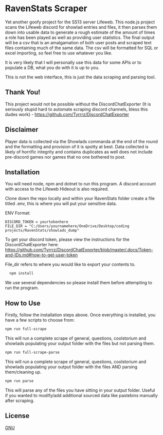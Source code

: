 
# RavenStats Scraper

Yet another goofy project for the SS13 server Lifeweb. This node.js project scans the Lifeweb discord for showlad entries and files, it then parses them down into usable data to generate a rough estimate of the amount of times a role has been played as well as providing user statistics. The final output will be a csv that is an amalgamation of both user posts and scraped text files containing much of the same data. The csv will be formatted for SQL or excel importing, so feel free to use whatever you like.

It is very likely that I will personally use this data for some APIs or to populate a DB, what you do with it is up to you.

This is not the web interface, this is just the data scraping and parsing tool.


## Thank You!

This project would not be possible without the DiscordChatExporter (It is seriously stupid hard to automate scraping discord channels, bless this dudes work) - https://github.com/Tyrrrz/DiscordChatExporter


## Disclaimer
Player data is collected via the Showlads commanda at the end of the round and the formatting and provision of it is spotty at best. Data collected is likely of horrific integrity and contains duplicates as well does not include pre-discord games nor games that no one bothered to post.


## Installation

You will need node, npm and dotnet to run this program. A discord account with access to the Lifeweb Hideout is also required.

Clone down the repo locally and within your RavenStats folder create a file titled .env, this is where you will put your sensitive data.

ENV Format:
```env
DISCORD_TOKEN = yourtokenhere
FILE_DIR = "C:/Users/yournamehere/OneDrive/Desktop/coding projects/RavenStats/showlads_dump"
```

To get your discord token, please view the instructions for the DiscordChatExporter here:
https://github.com/Tyrrrz/DiscordChatExporter/blob/master/.docs/Token-and-IDs.md#how-to-get-user-token

File_dir refers to where you would like to export your contents to.

```bash
  npm install
```
We use several dependencies so please install them before attempting to run the program.

## How to Use
Firstly, follow the installation steps above. Once everything is installed, you have a few scripts to choose from:

```bash
npm run full-scrape
```
This will run a complete scrape of general, questions, coolstorium and showlads populating your output folder with the files but not parsing them.

```bash
npm run full-scrape-parse
```

This will run a complete scrape of general, questions, coolstorium and showlads populating your output folder with the files AND parsing them/cleaning up.

```bash
npm run parse
```

This will parse any of the files you have sitting in your output folder. Useful if you wanted to modify/add additional sourced data like pastebins manually after scraping.

    
## License

[GNU](https://choosealicense.com/licenses/gpl-3.0/)

